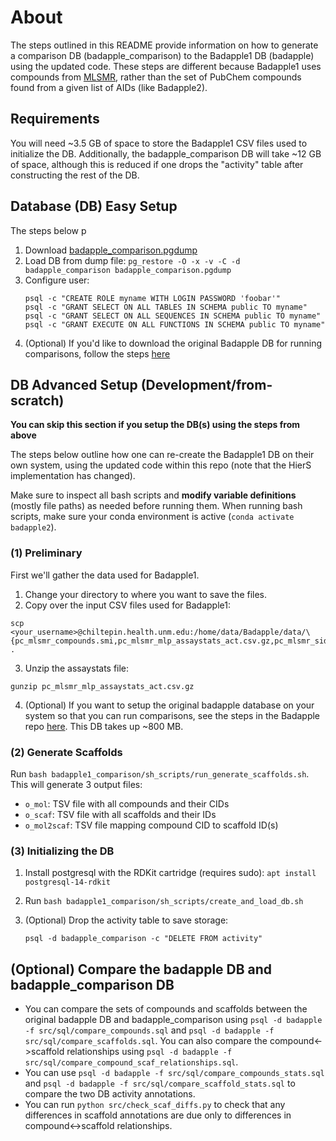 # About
The steps outlined in this README provide information on how to generate a comparison DB (badapple_comparison) to the Badapple1 DB (badapple) using the updated code. These steps are different because Badapple1 uses compounds from [MLSMR](https://pubchem.ncbi.nlm.nih.gov/source/MLSMR), rather than the set of PubChem compounds found from a given list of AIDs (like Badapple2).

## Requirements
You will need ~3.5 GB of space to store the Badapple1 CSV files used to initialize the DB. Additionally, the badapple_comparison DB will take
~12 GB of space, although this is reduced if one drops the "activity" table after constructing the rest of the DB.


## Database (DB) Easy Setup
The steps below p
1. Download [badapple_comparison.pgdump](https://unmtid-dbs.net/download/Badapple2/badapple_comparison.pgdump)
2. Load DB from dump file: `pg_restore -O -x -v -C -d badapple_comparison badapple_comparison.pgdump` 
3. Configure user:
    ```
    psql -c "CREATE ROLE myname WITH LOGIN PASSWORD 'foobar'"
    psql -c "GRANT SELECT ON ALL TABLES IN SCHEMA public TO myname"
    psql -c "GRANT SELECT ON ALL SEQUENCES IN SCHEMA public TO myname"
    psql -c "GRANT EXECUTE ON ALL FUNCTIONS IN SCHEMA public TO myname"
    ```
4. (Optional) If you'd like to download the original Badapple DB for running comparisons, follow the steps [here](https://github.com/unmtransinfo/Badapple?tab=readme-ov-file#database-installation)

## DB Advanced Setup (Development/from-scratch)
**You can skip this section if you setup the DB(s) using the steps from above**

The steps below outline how one can re-create the Badapple1 DB on their own system, using the updated code within this repo (note that the HierS implementation has changed).

Make sure to inspect all bash scripts and **modify variable definitions** (mostly file paths) as needed before running them. When running bash scripts, make sure your conda environment is active (`conda activate badapple2`).

### (1) Preliminary
First we'll gather the data used for Badapple1.

1. Change your directory to where you want to save the files.
2. Copy over the input CSV files used for Badapple1:
```
scp <your_username>@chiltepin.health.unm.edu:/home/data/Badapple/data/\{pc_mlsmr_compounds.smi,pc_mlsmr_mlp_assaystats_act.csv.gz,pc_mlsmr_sid2cid.csv,drugcentral.smi} .
```
3. Unzip the assaystats file:
```
gunzip pc_mlsmr_mlp_assaystats_act.csv.gz
```
4. (Optional) If you want to setup the original badapple database on your system so that you can run comparisons, see the steps in the Badapple repo [here](https://github.com/unmtransinfo/Badapple?tab=readme-ov-file#database-installation). This DB takes up ~800 MB. 

### (2) Generate Scaffolds
Run `bash badapple1_comparison/sh_scripts/run_generate_scaffolds.sh`. This will generate 3 output files:
* `o_mol`: TSV file with all compounds and their CIDs
* `o_scaf`: TSV file with all scaffolds and their IDs
* `o_mol2scaf`: TSV file mapping compound CID to scaffold ID(s)

### (3) Initializing the DB
1. Install postgresql with the RDKit cartridge (requires sudo):
`apt install postgresql-14-rdkit`
2. Run `bash badapple1_comparison/sh_scripts/create_and_load_db.sh`
3. (Optional) Drop the activity table to save storage: 
    
    `psql -d badapple_comparison -c "DELETE FROM activity"`

## (Optional) Compare the badapple DB and badapple_comparison DB
* You can compare the sets of compounds and scaffolds between the original badapple DB and badapple_comparison using `psql -d badapple -f src/sql/compare_compounds.sql` and `psql -d badapple -f src/sql/compare_scaffolds.sql`. You can also compare the compound<->scaffold relationships using `psql -d badapple -f src/sql/compare_compound_scaf_relationships.sql`.
* You can use `psql -d badapple -f src/sql/compare_compounds_stats.sql` and `psql -d badapple -f src/sql/compare_scaffold_stats.sql` to compare the two DB activity annotations.
* You can run `python src/check_scaf_diffs.py` to check that any differences in scaffold annotations are due only to differences in compound<->scaffold relationships.